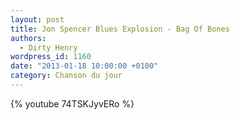 ```yaml
---
layout: post
title: Jon Spencer Blues Explosion - Bag Of Bones
authors:
  - Dirty Henry
wordpress_id: 1160
date: "2013-01-18 10:00:00 +0100"
category: Chanson du jour
---
```


{% youtube 74TSKJyvERo %}
